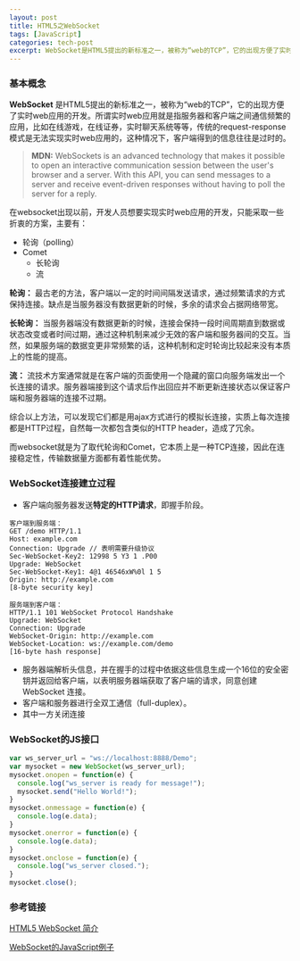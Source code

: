 ```yaml
---
layout: post
title: HTML5之WebSocket
tags: [JavaScript]
categories: tech-post
excerpt: WebSocket是HTML5提出的新标准之一，被称为“web的TCP”，它的出现方便了实时web应用的开发。
---
```


### 基本概念
**WebSocket** 是HTML5提出的新标准之一，被称为“web的TCP”，它的出现方便了实时web应用的开发。所谓实时web应用就是指服务器和客户端之间通信频繁的应用，比如在线游戏，在线证券，实时聊天系统等等，传统的request-response模式是无法实现实时web应用的，这种情况下，客户端得到的信息往往是过时的。
> **MDN:**  WebSockets is an advanced technology that makes it possible to open an interactive communication session between the user's browser and a server. With this API, you can send messages to a server and receive event-driven responses without having to poll the server for a reply.

在websocket出现以前，开发人员想要实现实时web应用的开发，只能采取一些折衷的方案，主要有：

- 轮询（polling）
- Comet
  - 长轮询
  - 流

**轮询：** 最古老的方法，客户端以一定的时间间隔发送请求，通过频繁请求的方式保持连接。缺点是当服务器没有数据更新的时候，多余的请求会占据网络带宽。

**长轮询：** 当服务器端没有数据更新的时候，连接会保持一段时间周期直到数据或状态改变或者时间过期，通过这种机制来减少无效的客户端和服务器间的交互。当然，如果服务端的数据变更非常频繁的话，这种机制和定时轮询比较起来没有本质上的性能的提高。

**流：** 流技术方案通常就是在客户端的页面使用一个隐藏的窗口向服务端发出一个长连接的请求。服务器端接到这个请求后作出回应并不断更新连接状态以保证客户端和服务器端的连接不过期。

综合以上方法，可以发现它们都是用ajax方式进行的模拟长连接，实质上每次连接都是HTTP过程，自然每一次都包含类似的HTTP header，造成了冗余。

而websocket就是为了取代轮询和Comet，它本质上是一种TCP连接，因此在连接稳定性，传输数据量方面都有着性能优势。

### WebSocket连接建立过程

- 客户端向服务器发送**特定的HTTP请求**，即握手阶段。

~~~
客户端到服务端：
GET /demo HTTP/1.1
Host: example.com
Connection: Upgrade // 表明需要升级协议
Sec-WebSocket-Key2: 12998 5 Y3 1 .P00
Upgrade: WebSocket
Sec-WebSocket-Key1: 4@1 46546xW%0l 1 5
Origin: http://example.com
[8-byte security key]

服务端到客户端：
HTTP/1.1 101 WebSocket Protocol Handshake
Upgrade: WebSocket
Connection: Upgrade
WebSocket-Origin: http://example.com
WebSocket-Location: ws://example.com/demo
[16-byte hash response]
~~~

- 服务器端解析头信息，并在握手的过程中依据这些信息生成一个16位的安全密钥并返回给客户端，以表明服务器端获取了客户端的请求，同意创建WebSocket 连接。
- 客户端和服务器进行全双工通信（full-duplex）。
- 其中一方关闭连接

### WebSocket的JS接口

~~~javascript
var ws_server_url = "ws://localhost:8888/Demo";
var mysocket = new WebSocket(ws_server_url);
mysocket.onopen = function(e) {
  console.log("ws_server is ready for message!");
  mysocket.send("Hello World!");
}
mysocket.onmessage = function(e) {
  console.log(e.data);
}
mysocket.onerror = function(e) {
  console.log(e.data);
}
mysocket.onclose = function(e) {
  console.log("ws_server closed.");
}
mysocket.close();
~~~



### 参考链接
[HTML5 WebSocket 简介](http://www.ibm.com/developerworks/cn/web/1112_huangxa_websocket/)

[WebSocket的JavaScript例子](http://www.xyhtml5.com/websocket-javascript-example.html)
